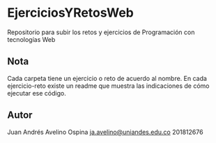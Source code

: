 # EjerciciosYRetosWeb
Repositorio para subir los retos y ejercicios de Programación con tecnologías Web

## Nota

Cada carpeta tiene un ejercicio o reto de acuerdo al nombre. En cada ejercicio-reto existe un readme que muestra las indicaciones de cómo ejecutar ese código.

## Autor
Juan Andrés Avelino Ospina
ja.avelino@uniandes.edu.co
201812676
